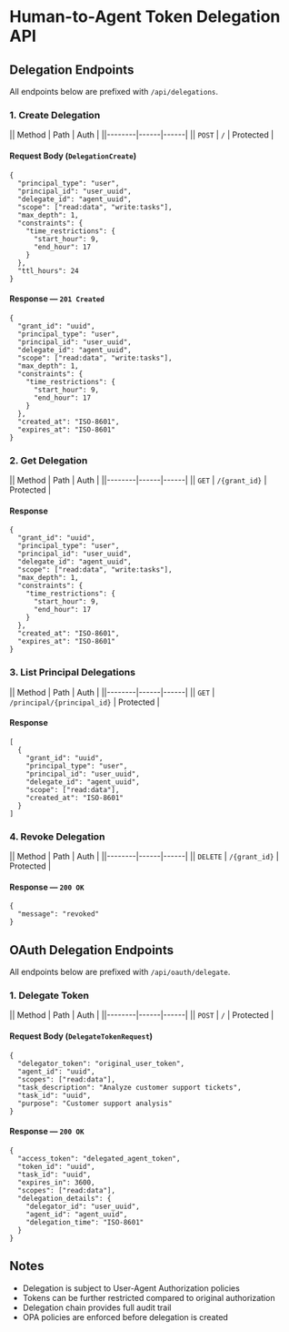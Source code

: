 # Human-to-Agent Token Delegation API

## Delegation Endpoints

All endpoints below are prefixed with `/api/delegations`.

### 1. Create Delegation

|| Method | Path | Auth |
||--------|------|------|
|| `POST` | `/` | Protected |

#### Request Body (`DelegationCreate`)
```jsonc
{
  "principal_type": "user",
  "principal_id": "user_uuid",
  "delegate_id": "agent_uuid",
  "scope": ["read:data", "write:tasks"],
  "max_depth": 1,
  "constraints": {
    "time_restrictions": {
      "start_hour": 9,
      "end_hour": 17
    }
  },
  "ttl_hours": 24
}
```

#### Response — `201 Created`
```jsonc
{
  "grant_id": "uuid",
  "principal_type": "user",
  "principal_id": "user_uuid",
  "delegate_id": "agent_uuid",
  "scope": ["read:data", "write:tasks"],
  "max_depth": 1,
  "constraints": {
    "time_restrictions": {
      "start_hour": 9,
      "end_hour": 17
    }
  },
  "created_at": "ISO-8601",
  "expires_at": "ISO-8601"
}
```

### 2. Get Delegation

|| Method | Path | Auth |
||--------|------|------|
|| `GET` | `/{grant_id}` | Protected |

#### Response
```jsonc
{
  "grant_id": "uuid",
  "principal_type": "user",
  "principal_id": "user_uuid",
  "delegate_id": "agent_uuid",
  "scope": ["read:data", "write:tasks"],
  "max_depth": 1,
  "constraints": {
    "time_restrictions": {
      "start_hour": 9,
      "end_hour": 17
    }
  },
  "created_at": "ISO-8601",
  "expires_at": "ISO-8601"
}
```

### 3. List Principal Delegations

|| Method | Path | Auth |
||--------|------|------|
|| `GET` | `/principal/{principal_id}` | Protected |

#### Response
```jsonc
[
  {
    "grant_id": "uuid",
    "principal_type": "user",
    "principal_id": "user_uuid",
    "delegate_id": "agent_uuid",
    "scope": ["read:data"],
    "created_at": "ISO-8601"
  }
]
```

### 4. Revoke Delegation

|| Method | Path | Auth |
||--------|------|------|
|| `DELETE` | `/{grant_id}` | Protected |

#### Response — `200 OK`
```jsonc
{
  "message": "revoked"
}
```

## OAuth Delegation Endpoints

All endpoints below are prefixed with `/api/oauth/delegate`.

### 1. Delegate Token

|| Method | Path | Auth |
||--------|------|------|
|| `POST` | `/` | Protected |

#### Request Body (`DelegateTokenRequest`)
```jsonc
{
  "delegator_token": "original_user_token",
  "agent_id": "uuid",
  "scopes": ["read:data"],
  "task_description": "Analyze customer support tickets",
  "task_id": "uuid",
  "purpose": "Customer support analysis"
}
```

#### Response — `200 OK`
```jsonc
{
  "access_token": "delegated_agent_token",
  "token_id": "uuid",
  "task_id": "uuid",
  "expires_in": 3600,
  "scopes": ["read:data"],
  "delegation_details": {
    "delegator_id": "user_uuid",
    "agent_id": "agent_uuid",
    "delegation_time": "ISO-8601"
  }
}
```

## Notes
- Delegation is subject to User-Agent Authorization policies
- Tokens can be further restricted compared to original authorization
- Delegation chain provides full audit trail
- OPA policies are enforced before delegation is created
